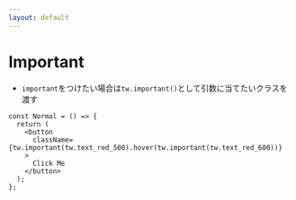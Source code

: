 ```yaml
---
layout: default
---
```


# Important

- `important`をつけたい場合は`tw.important()`として引数に当てたいクラスを渡す

```tsx
const Normal = () => {
  return (
    <button
      className={tw.important(tw.text_red_500).hover(tw.important(tw.text_red_600))}
    >
      Click Me
    </button>
  );
};
```